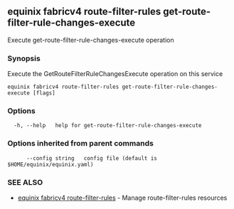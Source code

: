 ## equinix fabricv4 route-filter-rules get-route-filter-rule-changes-execute

Execute get-route-filter-rule-changes-execute operation

### Synopsis

Execute the GetRouteFilterRuleChangesExecute operation on this service

```
equinix fabricv4 route-filter-rules get-route-filter-rule-changes-execute [flags]
```

### Options

```
  -h, --help   help for get-route-filter-rule-changes-execute
```

### Options inherited from parent commands

```
      --config string   config file (default is $HOME/equinix/equinix.yaml)
```

### SEE ALSO

* [equinix fabricv4 route-filter-rules](equinix_fabricv4_route-filter-rules.md)	 - Manage route-filter-rules resources

